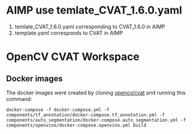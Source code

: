 # AIMP use temlate_CVAT_1.6.0.yaml 
1. temlate_CVAT_1.6.0.yaml corresponding to CVAT_1.6.0 in AIMP
1. template.yaml corresponds to CVAT in AIMP
# OpenCV CVAT Workspace

## Docker images

The docker images were created by cloning [opencv/cvat](https://github.com/opencv/cvat) and running this command:

```
docker-compose -f docker-compose.yml -f components/tf_annotation/docker-compose.tf_annotation.yml -f components/auto_segmentation/docker-compose.auto_segmentation.yml -f components/openvino/docker-compose.openvino.yml build
```

